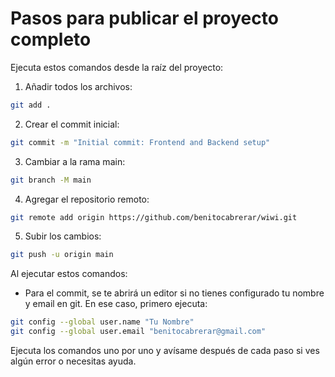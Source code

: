 # Pasos para publicar el proyecto completo

Ejecuta estos comandos desde la raíz del proyecto:

1. Añadir todos los archivos:
```bash
git add .
```

2. Crear el commit inicial:
```bash
git commit -m "Initial commit: Frontend and Backend setup"
```

3. Cambiar a la rama main:
```bash
git branch -M main
```

4. Agregar el repositorio remoto:
```bash
git remote add origin https://github.com/benitocabrerar/wiwi.git
```

5. Subir los cambios:
```bash
git push -u origin main
```

Al ejecutar estos comandos:
- Para el commit, se te abrirá un editor si no tienes configurado tu nombre y email en git. En ese caso, primero ejecuta:
```bash
git config --global user.name "Tu Nombre"
git config --global user.email "benitocabrerar@gmail.com"
```

Ejecuta los comandos uno por uno y avísame después de cada paso si ves algún error o necesitas ayuda.

